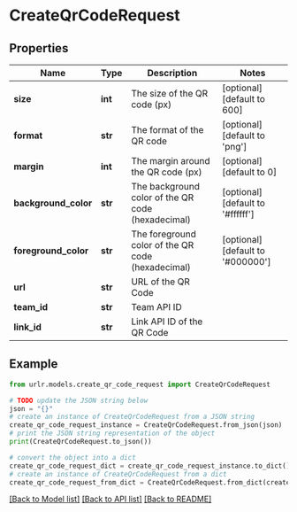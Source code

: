 # CreateQrCodeRequest


## Properties

Name | Type | Description | Notes
------------ | ------------- | ------------- | -------------
**size** | **int** | The size of the QR code (px) | [optional] [default to 600]
**format** | **str** | The format of the QR code | [optional] [default to 'png']
**margin** | **int** | The margin around the QR code (px) | [optional] [default to 0]
**background_color** | **str** | The background color of the QR code (hexadecimal) | [optional] [default to '#ffffff']
**foreground_color** | **str** | The foreground color of the QR code (hexadecimal) | [optional] [default to '#000000']
**url** | **str** | URL of the QR Code | 
**team_id** | **str** | Team API ID | 
**link_id** | **str** | Link API ID of the QR Code | 

## Example

```python
from urlr.models.create_qr_code_request import CreateQrCodeRequest

# TODO update the JSON string below
json = "{}"
# create an instance of CreateQrCodeRequest from a JSON string
create_qr_code_request_instance = CreateQrCodeRequest.from_json(json)
# print the JSON string representation of the object
print(CreateQrCodeRequest.to_json())

# convert the object into a dict
create_qr_code_request_dict = create_qr_code_request_instance.to_dict()
# create an instance of CreateQrCodeRequest from a dict
create_qr_code_request_from_dict = CreateQrCodeRequest.from_dict(create_qr_code_request_dict)
```
[[Back to Model list]](../README.md#documentation-for-models) [[Back to API list]](../README.md#documentation-for-api-endpoints) [[Back to README]](../README.md)


